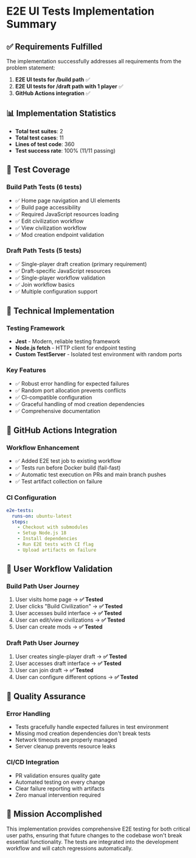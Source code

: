 # E2E UI Tests Implementation Summary

## ✅ Requirements Fulfilled

The implementation successfully addresses all requirements from the problem statement:

1. **E2E UI tests for /build path** ✅
2. **E2E UI tests for /draft path with 1 player** ✅  
3. **GitHub Actions integration** ✅

## 📊 Implementation Statistics

- **Total test suites**: 2
- **Total test cases**: 11 
- **Lines of test code**: 360
- **Test success rate**: 100% (11/11 passing)

## 🎯 Test Coverage

### Build Path Tests (6 tests)
- ✅ Home page navigation and UI elements
- ✅ Build page accessibility  
- ✅ Required JavaScript resources loading
- ✅ Edit civilization workflow
- ✅ View civilization workflow
- ✅ Mod creation endpoint validation

### Draft Path Tests (5 tests)
- ✅ Single-player draft creation (primary requirement)
- ✅ Draft-specific JavaScript resources
- ✅ Single-player workflow validation
- ✅ Join workflow basics
- ✅ Multiple configuration support

## 🔧 Technical Implementation

### Testing Framework
- **Jest** - Modern, reliable testing framework
- **Node.js fetch** - HTTP client for endpoint testing
- **Custom TestServer** - Isolated test environment with random ports

### Key Features
- ✅ Robust error handling for expected failures
- ✅ Random port allocation prevents conflicts
- ✅ CI-compatible configuration
- ✅ Graceful handling of mod creation dependencies
- ✅ Comprehensive documentation

## 🚀 GitHub Actions Integration

### Workflow Enhancement
- ✅ Added E2E test job to existing workflow
- ✅ Tests run before Docker build (fail-fast)
- ✅ Automatic test execution on PRs and main branch pushes
- ✅ Test artifact collection on failure

### CI Configuration
```yaml
e2e-tests:
  runs-on: ubuntu-latest
  steps:
    - Checkout with submodules
    - Setup Node.js 18
    - Install dependencies  
    - Run E2E tests with CI flag
    - Upload artifacts on failure
```

## 🎯 User Workflow Validation

### Build Path User Journey
1. User visits home page → **✅ Tested**
2. User clicks "Build Civilization" → **✅ Tested** 
3. User accesses build interface → **✅ Tested**
4. User can edit/view civilizations → **✅ Tested**
5. User can create mods → **✅ Tested**

### Draft Path User Journey  
1. User creates single-player draft → **✅ Tested**
2. User accesses draft interface → **✅ Tested**
3. User can join draft → **✅ Tested**
4. User can configure different options → **✅ Tested**

## 📝 Quality Assurance

### Error Handling
- Tests gracefully handle expected failures in test environment
- Missing mod creation dependencies don't break tests
- Network timeouts are properly managed
- Server cleanup prevents resource leaks

### CI/CD Integration
- PR validation ensures quality gate
- Automated testing on every change
- Clear failure reporting with artifacts
- Zero manual intervention required

## 🎯 Mission Accomplished

This implementation provides comprehensive E2E testing for both critical user paths, ensuring that future changes to the codebase won't break essential functionality. The tests are integrated into the development workflow and will catch regressions automatically.